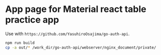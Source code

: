 # App page for Material react table practice app

Use with `https://github.com/YasuhiroOsajima/go-auth-api`.

```bash
npm run build
cp -a out/* /work_dir/go-auth-api/webserver/nginx_document/private/
```
